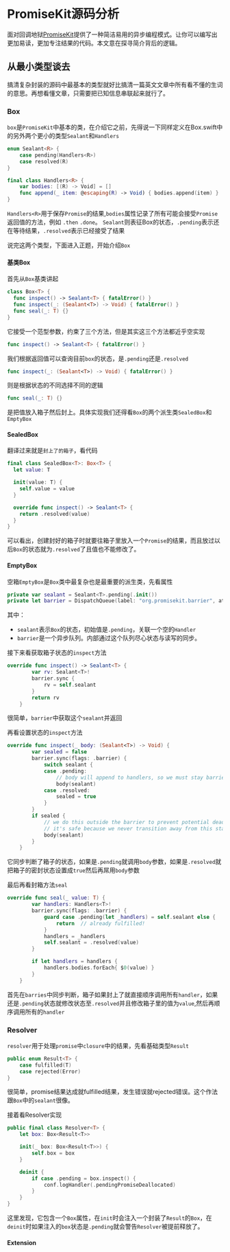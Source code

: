 # PromiseKit源码分析

面对回调地狱[PromiseKit](https://github.com/mxcl/PromiseKit)提供了一种简洁易用的异步编程模式。让你可以编写出更加易读，更加专注结果的代码。本文意在探寻简介背后的逻辑。

## 从最小类型谈去
搞清复杂封装的源码中最基本的类型就好比搞清一篇英文文章中所有看不懂的生词的意思。再想看懂文章，只需要把已知信息串联起来就行了。

### Box
`box`是`PromiseKit`中基本的类，在介绍它之前，先得说一下同样定义在Box.swift中的另外两个更小的类型`Sealant`和`Handlers`

```Swift
enum Sealant<R> {
    case pending(Handlers<R>)
    case resolved(R)
}

final class Handlers<R> {
    var bodies: [(R) -> Void] = []
    func append(_ item: @escaping(R) -> Void) { bodies.append(item) }
}
```

`Handlers<R>`用于保存`Promise`的结果,`bodies`属性记录了所有可能会接受`Promise`返回值的方法，例如 `.then` `.done`。
`Sealant`则表征Box的状态，`.pending`表示还在等待结果，`.resolved`表示已经接受了结果

说完这两个类型，下面进入正题，开始介绍`Box`

#### 基类Box

首先从`Box`基类讲起

```Swift
class Box<T> {
  func inspect() -> Sealant<T> { fatalError() }
  func inspect(_: (Sealant<T>) -> Void) { fatalError() }
  func seal(_: T) {}
}
```

它接受一个范型参数，约束了三个方法，但是其实这三个方法都近乎空实现

```Swift
func inspect() -> Sealant<T> { fatalError() }
```

我们根据返回值可以查询目前`box`的状态，是`.pending`还是`.resolved`

```Swift
func inspect(_: (Sealant<T>) -> Void) { fatalError() }
```

则是根据状态的不同选择不同的逻辑

```Swift
func seal(_: T) {}
```

是把值放入箱子然后封上。具体实现我们还得看`Box`的两个派生类`SealedBox`和`EmptyBox`

#### SealedBox

翻译过来就是`封上了的箱子`，看代码

```Swift
final class SealedBox<T>: Box<T> {
  let value: T

  init(value: T) {
    self.value = value
  }

  override func inspect() -> Sealant<T> {
    return .resolved(value)
  }
}
```

可以看出，创建封好的箱子时就要往箱子里放入一个`Promise`的结果，而且放过以后`Box`的状态就为`.resolved`了且值也不能修改了。

#### EmptyBox

空箱`EmptyBox`是`Box`类中最复杂也是最重要的派生类，先看属性

```Swift
private var sealant = Sealant<T>.pending(.init())
private let barrier = DispatchQueue(label: "org.promisekit.barrier", attributes: .concurrent)
```

其中：
* `sealant`表示`Box`的状态，初始值是`.pending`，关联一个空的`Handler`
* `barrier`是一个异步队列。内部通过这个队列尽心状态与读写的同步。

接下来看获取箱子状态的`inspect`方法

```Swift
override func inspect() -> Sealant<T> {
        var rv: Sealant<T>!
        barrier.sync {
            rv = self.sealant
        }
        return rv
    }
```

很简单，`barrier`中获取这个`sealant`并返回

再看设置状态的`inspect`方法

```Swift
override func inspect(_ body: (Sealant<T>) -> Void) {
        var sealed = false
        barrier.sync(flags: .barrier) {
            switch sealant {
            case .pending:
                // body will append to handlers, so we must stay barrier’d
                body(sealant)
            case .resolved:
                sealed = true
            }
        }
        if sealed {
            // we do this outside the barrier to prevent potential deadlocks
            // it's safe because we never transition away from this state
            body(sealant)
        }
    }
```

它同步判断了箱子的状态，如果是`.pending`就调用`body`参数，如果是`.resolved`就把箱子的密封状态设置成`true`然后再屌用`body`参数

最后再看封箱方法`seal`

```Swift
override func seal(_ value: T) {
        var handlers: Handlers<T>!
        barrier.sync(flags: .barrier) {
            guard case .pending(let _handlers) = self.sealant else {
                return  // already fulfilled!
            }
            handlers = _handlers
            self.sealant = .resolved(value)
        }

        if let handlers = handlers {
            handlers.bodies.forEach{ $0(value) }
        }
    }
```

首先在`barries`中同步判断，箱子如果封上了就直接顺序调用所有`handler`，如果还是`.pending`状态就修改状态至`.resolved`并且修改箱子里的值为`value`,然后再顺序调用所有的`handler`

### Resolver

`resolver`用于处理`promise`中`closure`中的结果，先看基础类型`Result`

```Swift
public enum Result<T> {
    case fulfilled(T)
    case rejected(Error)
}
```

很简单，promise结果达成就fulfilled结果，发生错误就rejected错误。这个作法跟`Box`中的`sealant`很像。

接着看Resolver实现

```Swift
public final class Resolver<T> {
    let box: Box<Result<T>>

    init(_ box: Box<Result<T>>) {
        self.box = box
    }

    deinit {
        if case .pending = box.inspect() {
            conf.logHandler(.pendingPromiseDeallocated)
        }
    }
}
```

这里发现，它包含一个`Box`属性，在`init`时会注入一个封装了`Result`的`Box`，在`deinit`时如果注入的`box`状态是`.pending`就会警告`Resolver`被提前释放了。

#### Extension

